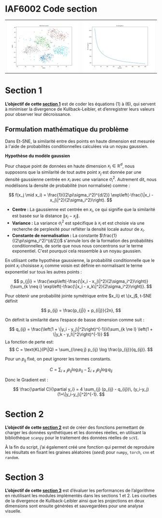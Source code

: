 # IAF6002 Code section



<table>
  <tr>
    <td>
      <img src="https://github.com/FenosoaRandrianjatovo/IAF6002_Code_sections/blob/main/image1.png?raw=true" width="400"/>
    </td>
    <td>
      <img src="https://github.com/FenosoaRandrianjatovo/IAF6002_Code_sections/blob/main/kl.png?raw=true" width="400"/>
    </td>
  </tr>
</table>



# Section 1

**L’objectif de cette [section 1](https://github.com/FenosoaRandrianjatovo/IAF6002_Code_sections/blob/main/sectioion1.py)**   est de coder les équations (1) à (6), qui servent à minimiser la divergence de Kullback-Leibler, et d’enregistrer leurs valeurs pour observer leur décroissance.

## Formulation mathématique du problème

Dans Et-SNE, la similarité entre des points en haute dimension est mesurée à l'aide de probabilités conditionnelles calculées via un noyau gaussien.

**Hypothèse du modèle gaussien**

Pour chaque point de données en haute dimension $x_i \in \mathbb{R}^d$, nous supposons que la similarité de tout autre point $x_j$ est donnée par une densité gaussienne centrée en $x_i$ avec une variance $\sigma_i^2$. Autrement dit, nous modélisons la densité de probabilité (non normalisée) comme :

$$
f(x_j \mid x_i) = \frac{1}{(2\pi\sigma_i^2)^{d/2}} \exp\left(-\frac{\|x_i - x_j\|^2}{2\sigma_i^2}\right).
$$

- **Centre :** La gaussienne est centrée en $x_i$, ce qui signifie que la similarité est basée sur la distance $\|x_i - x_j\|$.
- **Variance :** La variance $\sigma_i^2$ est spécifique à $x_i$ et est choisie via une recherche de perplexité pour refléter la densité locale autour de $x_i$.
- **Constante de normalisation :** La constante $\frac{1}{(2\pi\sigma_i^2)^{d/2}}$ s'annule lors de la formation des probabilités conditionnelles, de sorte que nous nous concentrons sur le terme exponentiel. C'est pourquoi cela ressemble à un noyau gaussien.

En utilisant cette hypothèse gaussienne, la probabilité conditionnelle que le point $x_i$ choisisse $x_j$ comme voisin est définie en normalisant le terme exponentiel sur tous les autres points :

$$
p_{j|i} = \frac{\exp\left(-\frac{\|x_i - x_j\|^2}{2\sigma_i^2}\right)}{\sum_{k \neq i} \exp\left(-\frac{\|x_i - x_k\|^2}{2\sigma_i^2}\right)}.
$$

Pour obtenir une probabilité jointe symétrique entre $x_i\) et \(x_j$, t-SNE définit

$$
p_{ij} = \frac{p_{j|i} + p_{i|j}}{2n},
$$

On définit la similarité dans l’espace de basse dimension comme suit :

$$
q_{ij} = \frac{\left(1 + \|y_i - y_j\|^2\right)^{-1}}{\sum_{k \ne l} \left(1 + \|y_k - y_l\|^2\right)^{-1}}
$$
La fonction de perte est:
$$
C = \text{KL}(P\|Q) = \sum_{i\neq j} p_{ij} \log \frac{p_{ij}}{q_{ij}}.
$$

Pour un $p_{ij}$ fixé, on peut ignorer les termes constants.

$$
C = \sum_{i\neq j} p_{ij} \log p_{ij} -\sum_{i\neq j} p_{ij} \log q_{ij}
$$

Donc le Gradient est : 

$$
\frac{\partial C}{\partial y_i} = 4 \sum_{j} (p_{ij} - q_{ij})\, (y_i-y_j) (1+\|y_i-y_j\|^2)^{-1}.
$$

# Section 2

**L’objectif de cette [section 2](https://github.com/FenosoaRandrianjatovo/IAF6002_Code_sections/blob/main/section2.py)**   est de créer des fonctions permettant de charger les données synthétiques et les données réelles, en utilisant la bibliothèque `scanpy` pour le traitement des données réelles de `scVI`.

À la fin du script, j’ai également créé une fonction qui permet de reproduire les résultats en fixant les graines aléatoires (*seed*) pour `numpy`, `torch`, `cnn` et `random`.

# Section 3

**L’objectif de cette [section 3](https://github.com/FenosoaRandrianjatovo/IAF6002_Code_sections/blob/main/section3.py)**   est d’évaluer les performances de l’algorithme en réutilisant les modules implémentés dans les sections 1 et 2. Les courbes de la divergence de Kullback-Leibler ainsi que les projections en deux dimensions sont ensuite générées et sauvegardées pour une analyse visuelle.


